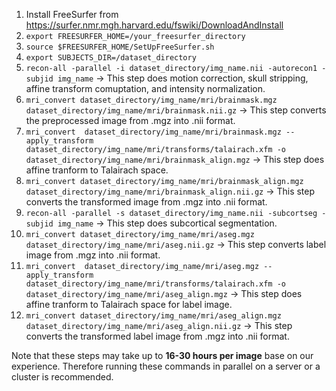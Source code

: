 1. Install FreeSurfer from https://surfer.nmr.mgh.harvard.edu/fswiki/DownloadAndInstall
2. ```export FREESURFER_HOME=/your_freesurfer_directory```
3. ```source $FREESURFER_HOME/SetUpFreeSurfer.sh```
4. ```export SUBJECTS_DIR=/dataset_directory```
5. ```recon-all -parallel -i dataset_directory/img_name.nii -autorecon1 -subjid img_name``` -> This step does motion correction, skull stripping, affine transform comuptation, and intensity normalization.
6. ```mri_convert dataset_directory/img_name/mri/brainmask.mgz  dataset_directory/img_name/mri/brainmask.nii.gz``` -> This step converts the preprocessed image from .mgz into .nii format.
7. ```mri_convert  dataset_directory/img_name/mri/brainmask.mgz --apply_transform dataset_directory/img_name/mri/transforms/talairach.xfm -o dataset_directory/img_name/mri/brainmask_align.mgz``` -> This step does affine tranform to Talairach space.
8. ```mri_convert dataset_directory/img_name/mri/brainmask_align.mgz  dataset_directory/img_name/mri/brainmask_align.nii.gz``` -> This step converts the transformed image from .mgz into .nii format.
9. ```recon-all -parallel -s dataset_directory/img_name.nii -subcortseg -subjid img_name``` -> This step does subcortical segmentation.
10. ```mri_convert dataset_directory/img_name/mri/aseg.mgz  dataset_directory/img_name/mri/aseg.nii.gz``` -> This step converts label image from .mgz into .nii format.
11. ```mri_convert  dataset_directory/img_name/mri/aseg.mgz --apply_transform dataset_directory/img_name/mri/transforms/talairach.xfm -o dataset_directory/img_name/mri/aseg_align.mgz``` -> This step does affine tranform to Talairach space for label image.
12. ```mri_convert dataset_directory/img_name/mri/aseg_align.mgz  dataset_directory/img_name/mri/aseg_align.nii.gz``` -> This step converts the transformed label image from .mgz into .nii format.

Note that these steps may take up to **16-30 hours per image** base on our experience. Therefore running these commands in parallel on a server or a cluster is recommended.
